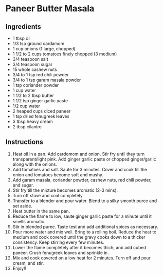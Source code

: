 # Paneer Butter Masala

## Ingredients

- 1 tbsp oil
- 1/3 tsp ground cardamom
- 1 cup onions (1 large, chopped)
- 1 1/2 to 2 cups tomatoes finely chopped (3 medium)
- 3/4 teaspoon salt 
- 3/4 teaspoon sugar
- 15 whole cashew nuts
- 3/4 to 1 tsp red chili powder
- 3/4 to 1 tsp garam masala powder
- 1 tsp coriander powder
- 1 cup water
- 1 1/2 to 2 tbsp butter
- 1 1/2 tsp ginger garlic paste
- 1/2 cup water
- 2 heaped cups diced paneer
- 1 tsp dried fenugreek leaves
- 3 tbsp heavy cream
- 2 tbsp cilantro

## Instructions
1. Heat oil in a pan. Add cardomom and onion. Stir fry until they turn transparent/light pink. Add ginger garlic paste or chopped ginger/garlic along with the onions.
2. Add tomatoes and salt. Saute for 3 minutes. Cover and cook till the onion and tomatoes become soft and mushy.
3. Add garam masala, coriander powder, cashew nuts, red chili powder, and sugar.
4. Stir fry till the mixture becomes aromatic (2-3 mins).
5. Turn off stove and cool completely.
6. Transfer to a blender and pour water. Blend to a silky smooth puree and set aside.
7. Heat butter in the same pan. 
8. Reduce the flame to low, saute ginger garlic paste for a minute until it smells aromatic.
9. Stir in blended puree. Taste test and add additional spices as necessary.
10. Pour more water and mix well. Bring to a rolling boil. Reduce the heat to medium and cook covered until the gravy cooks down to a thicker consistency. Keep stirring every few minutes.
11. Lower the flame completely after it becomes thich, and add cubed paneer. Crush fenugreek leaves and sprinkle in. 
12. Mix and cook covered on a low heat for 2 minutes. Turn off and pour cream, and stir.
13. Enjoy!!